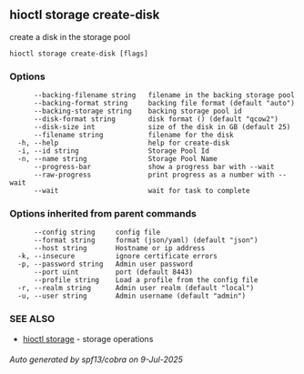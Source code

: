 ## hioctl storage create-disk

create a disk in the storage pool

```
hioctl storage create-disk [flags]
```

### Options

```
      --backing-filename string   filename in the backing storage pool
      --backing-format string     backing file format (default "auto")
      --backing-storage string    backing storage pool id
      --disk-format string        disk format () (default "qcow2")
      --disk-size int             size of the disk in GB (default 25)
      --filename string           filename for the disk
  -h, --help                      help for create-disk
  -i, --id string                 Storage Pool Id
  -n, --name string               Storage Pool Name
      --progress-bar              show a progress bar with --wait
      --raw-progress              print progress as a number with --wait
      --wait                      wait for task to complete
```

### Options inherited from parent commands

```
      --config string     config file
      --format string     format (json/yaml) (default "json")
      --host string       Hostname or ip address
  -k, --insecure          ignore certificate errors
  -p, --password string   Admin user password
      --port uint         port (default 8443)
      --profile string    Load a profile from the config file
  -r, --realm string      Admin user realm (default "local")
  -u, --user string       Admin username (default "admin")
```

### SEE ALSO

* [hioctl storage](hioctl_storage.md)	 - storage operations

###### Auto generated by spf13/cobra on 9-Jul-2025
